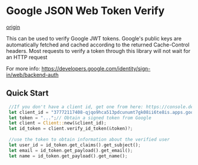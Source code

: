 # Google JSON Web Token Verify

[origin](https://github.com/fuchsnj/google-jwt-verify)

<!-- [![Build Status](https://travis-ci.org/fuchsnj/google-jwt-verify.svg?branch=master)](https://travis-ci.org/fuchsnj/google-jwt-verify) -->
<!-- [![crates.io](https://img.shields.io/crates/v/google-jwt-verify.svg)](https://crates.io/crates/google-jwt-verify) -->
<!-- [![documentation](https://docs.rs/google-jwt-verify/badge.svg)](https://docs.rs/google-jwt-verify) -->

This can be used to verify Google JWT tokens. Google's public keys are automatically fetched
and cached according to the returned Cache-Control headers. Most requests to verify a token
through this library will not wait for an HTTP request

For more info: https://developers.google.com/identity/sign-in/web/backend-auth

## Quick Start
```rust
 //If you don't have a client id, get one from here: https://console.developers.google.com/
 let client_id = "37772117408-qjqo9hca513pdcunumt7gk08ii6te8is.apps.googleusercontent.com";
 let token = "...";// Obtain a signed token from Google
 let client = Client::new(&client_id);
 let id_token = client.verify_id_token(&token)?;
 
 //use the token to obtain information about the verified user
 let user_id = id_token.get_claims().get_subject();
 let email = id_token.get_payload().get_email();
 let name = id_token.get_payload().get_name();
```
